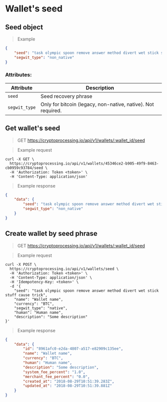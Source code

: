 # Wallet's seed

## Seed object

> Example

```json
{
    "seed": "task olympic spoon remove answer method divert wet stick stuff cause trick",
    "segwit_type": "non_native"
}
```

### Attributes:

Attribute      | Description
---------      | -----------
`seed`         | Seed recovery phrase
`segwit_type`  | Only for bitcoin (legacy, non-native, native). Not required.

## Get wallet's seed

> GET https://cryptoprocessing.io/api/v1/wallets/:wallet_id/seed

> Example request

```shell
curl -X GET \
  https://cryptoprocessing.io/api/v1/wallets/45346ce2-b905-49f9-8463-cb0959c93784/seed \
  -H 'Authorization: Token <token>' \
  -H 'Content-Type: application/json' 
```

> Example response

```json
{
    "data": {
        "seed": "task olympic spoon remove answer method divert wet stick stuff cause trick",
        "segwit_type": "non_native"
    }
}
```

## Create wallet by seed phrase

> GET https://cryptoprocessing.io/api/v1/wallets/:wallet_id/seed

> Example request

```shell
curl -X POST \
  https://cryptoprocessing.io/api/v1/wallets/seed \
  -H 'Authorization: Token <token>' \
  -H 'Content-Type: application/json' \
  -H 'Idempotency-Key: <token>' \
  -d '{
	"seed": "task olympic spoon remove answer method divert wet stick stuff cause trick",
	"name": "Wallet name",
	"currency": "BTC",
	"segwit_type": "native",
	"human": "Human name",
	"description": "Some description"
}'
```

> Example response

```json
{
    "data": {
        "id": "8961afc0-e2da-4807-a517-e82909c135ee",
        "name": "Wallet name",
        "currency": "BTC",
        "human": "Human name",
        "description": "Some description",
        "system_fee_percent": "1.0",
        "merchant_fee_percent": "0.0",
        "created_at": "2018-08-29T10:51:39.283Z",
        "updated_at": "2018-08-29T10:51:39.881Z"
    }
}
```
